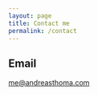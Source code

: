 ```yaml
---
layout: page
title: Contact me
permalink: /contact
---
```

## Email

<a href="mailto:me@andreasthoma.com">me@andreasthoma.com</a>
